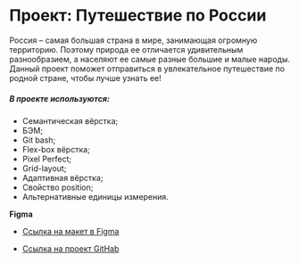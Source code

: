 # Проект: Путешествие по России

Россия – самая большая страна в мире, занимающая огромную территорию. Поэтому природа ее отличается удивительным разнообразием, а населяют ее самые разные большие и малые народы. 
Данный проект поможет отправиться в увлекательное путешествие по родной стране, чтобы лучше узнать ее!

##### В проекте используются:
* Семантическая вёрстка;
* БЭМ;
* Git bash;
* Flex-box вёрстка;
* Pixel Perfect;
* Grid-layout;
* Адаптивная вёрстка;
* Свойство position;
* Альтернативные единицы измерения.



**Figma**

* [Ссылка на макет в Figma](https://www.figma.com/file/5S2WSbEFL6awjVWJ0NWL8Q/Sprint-3_-Russia-_-desktop-mobile?node-id=28503%3A0)

* [Ссылка на проект GitHab](https://bambyary.github.io/russian-travel/)

